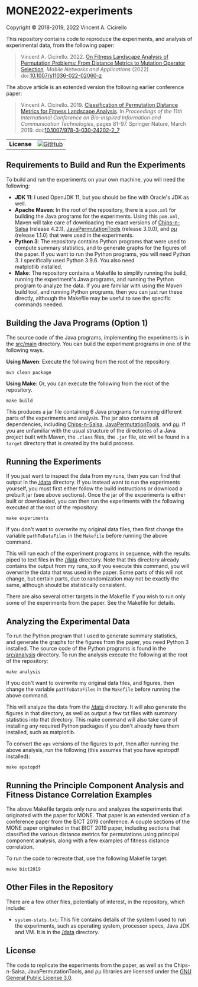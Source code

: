 # MONE2022-experiments

Copyright &copy; 2018-2019, 2022 Vincent A. Cicirello

This repository contains code to reproduce the experiments, and analysis of 
experimental data, from the following paper:

> Vincent A. Cicirello. 2022. [On Fitness Landscape Analysis of Permutation Problems: From Distance Metrics to Mutation Operator Selection](https://www.cicirello.org/publications/Cicirello-MONE-2022.pdf). *Mobile Networks and Applications* (2022). doi:[10.1007/s11036-022-02060-z](https://doi.org/10.1007/s11036-022-02060-z)

The above article is an extended version the following earlier conference paper:

> Vincent A. Cicirello. 2019. [Classification of Permutation Distance Metrics for Fitness Landscape Analysis](https://www.cicirello.org/publications/cicirello-bict2019.pdf). In *Proceedings of the 11th International Conference on Bio-inspired Information and Communication Technologies*, pages 81-97. Springer Nature, March 2019. doi:[10.1007/978-3-030-24202-2_7](https://doi.org/10.1007/978-3-030-24202-2_7)

|  |  |
| :--- | :--- |
| __License__ | [![GitHub](https://img.shields.io/github/license/cicirello/MONE2022-experiments)](LICENSE) | 

## Requirements to Build and Run the Experiments

To build and run the experiments on your own machine, you will need the following:
* __JDK 11__: I used OpenJDK 11, but you should be fine with Oracle's 
  JDK as well. 
* __Apache Maven__: In the root of the repository, there is a `pom.xml` 
  for building the Java programs for the experiments. Using this `pom.xml`, 
  Maven will take care of downloading the exact versions of 
  [Chips-n-Salsa](https://chips-n-salsa.cicirello.org/) (release 4.2.1), 
  [JavaPermutationTools](https://jpt.cicirello.org) (release 3.0.0), and
  [&rho;&mu;](https://rho-mu.cicirello.org) (release 1.1.0)  that were 
  used in the experiments. 
* __Python 3__: The repository contains Python programs that were used to 
  compute summary statistics, and to generate
  graphs for the figures of the paper. If you want to run the Python programs, 
  you will need Python 3. I specifically used Python 3.9.6. You also need  
  matplotlib installed.
* __Make__: The repository contains a Makefile to simplify running the build, 
  running the experiment's Java programs, and running the Python program to 
  analyze the data. If you are familiar with using the Maven build tool, 
  and running Python programs, then you can just run these directly, although 
  the Makefile may be useful to see the specific commands needed.

## Building the Java Programs (Option 1)

The source code of the Java programs, implementing the experiments
is in the [src/main](src/main) directory.  You can build the experiment 
programs in one of the following ways.

__Using Maven__: Execute the following from the root of the
repository.

```shell
mvn clean package
```

__Using Make__: Or, you can execute the following from the root
of the repository.

```shell
make build
```

This produces a jar file containing 6 Java programs for running 
different parts of the experiments and analysis. The jar also contains all
dependencies, including [Chips-n-Salsa](https://chips-n-salsa.cicirello.org/), 
[JavaPermutationTools](https://jpt.cicirello.org), and 
[&rho;&mu;](https://rho-mu.cicirello.org).
If you are unfamiliar with the usual structure of the directories of 
a Java project built with Maven, the `.class` files, the `.jar` file, 
etc will be found in a `target` directory that is created by the 
build process.

## Running the Experiments

If you just want to inspect the data from my runs, then you can find that output
in the [/data](data) directory. If you instead want to run the experiments yourself,
you must first either follow the build instructions or download a prebuilt jar (see above
sections). Once the jar of the experiments is either built or downloaded, you can then run 
the experiments with the following executed at the root of the repository:

```shell
make experiments
```

If you don't want to overwrite my original data files, then first change the variable
`pathToDataFiles` in the `Makefile` before running the above command.

This will run each of the experiment programs in sequence, 
with the results piped to text files in the [/data](data) directory. Note that
this directory already contains the output from my runs, so if you execute this command,
you will overwrite the data that was used in the paper. Some parts of this will not
change, but certain parts, due to randomization may not be exactly the same, although should
be statistically consistent. 

There are also several other targets in the Makefile if you wish to 
run only some of the experiments from the paper. See the Makefile for
details.

## Analyzing the Experimental Data

To run the Python program that I used to generate summary statistics,  
and generate the graphs for the figures from the paper,
you need Python 3 installed. The source code of the Python programs is 
found in the [src/analysis](src/analysis) directory.  To run the analysis
execute the following at the root of the repository:

```shell
make analysis
```

If you don't want to overwrite my original data files, and figures, then change the variable
`pathToDataFiles` in the `Makefile` before running the above command.

This will analyze the data from the [/data](data) directory. It will also 
generate the figures in that directory, as well as output a few txt files with
summary statistics into that directory. This make command will also take
care of installing any required Python packages if you don't already have them
installed, such as matplotlib.

To convert the `eps` versions of the figures to `pdf`, then after running the above
analysis, run the following (this assumes that you have epstopdf installed):

```shell
make epstopdf
```

## Running the Principle Component Analysis and Fitness Distance Correlation Examples

The above Makefile targets only runs and analyzes the experiments that originated with the 
paper for MONE. That paper is an extended version of a conference paper from the
BICT 2019 conference. A couple sections of the MONE paper originated in that BICT 2019 
paper, including sections that classified the various distance metrics for permutations
using principal component analysis, along with a few examples of fitness distance
correlation. 

To run the code to recreate that, use the following Makefile target:

```shell
make bict2019
```

## Other Files in the Repository

There are a few other files, potentially of interest, in the repository,
which include:
* `system-stats.txt`: This file contains details of the system I 
  used to run the experiments, such as operating system, processor 
  specs, Java JDK and VM. It is in the [/data](data) directory.

## License

The code to replicate the experiments from the paper, as well as the
Chips-n-Salsa, JavaPermutationTools, and &rho;&mu; libraries are licensed 
under the [GNU General Public License 3.0](https://www.gnu.org/licenses/gpl-3.0.en.html).
